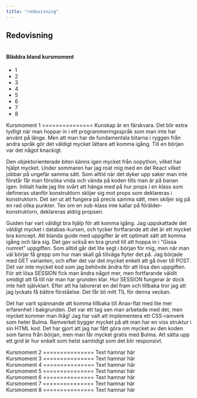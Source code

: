```yaml
---
title: "redovisning"
---
```


<section class="hero is-medium is-primary is-success">
  <div class="hero-body">
    <div class="container">
      <h1 class="has-text-centered is-size-1">Redovisning</h1>
    </div>
  </div>
</section>

<div class="section columns is-centered">
  <nav class="pagination column is-narrow" role="navigation" aria-label="pagination">
  <div class="content">
  <h4>Bläddra bland kursmoment</h4>
  </div>
  <ul class="pagination-list is-centered">
    <li>
      <a class="pagination-link is-current" aria-label="Page 1" aria-current="page">1</a>
    </li>
    <li>
      <a class="pagination-link" aria-label="Goto page 2">2</a>
    </li>
    <li>
      <a class="pagination-link" aria-label="Goto page 3">3</a>
    </li>
    <li>
      <a class="pagination-link" aria-label="Goto page 4">4</a>
    </li>
    <li>
      <a class="pagination-link" aria-label="Goto page 5">5</a>
    </li>
    <li>
      <a class="pagination-link" aria-label="Goto page 6">6</a>
    </li>
    <li>
      <a class="pagination-link" aria-label="Goto page 7">7</a>
    </li>
    <li>
      <a class="pagination-link" aria-label="Goto page 8">8</a>
    </li>
  </ul>
</nav>

</div>

<DIV class="container column is-7 has-background-white-bis">
<DIV class="content">
<DIV class="redovisning">
Kursmoment 1
===============
Kunskap är en färskvara. Det blir extra tydligt när man hoppar in i ett programmeringsspråk som man inte har använt på länge. Men att man har de fundamentala bitarna i ryggen från andra språk gör det väldigt mycket lättare att komma igång. Till en början var det något knackigt.

Den objektorienterade biten känns igen mycket från oopython, vilket har hjälpt mycket. Under sommaren har jag roat mig med en del React vilket jobbar på ungefär samma sätt. Som alltid när det dyker upp saker man inte förstår får man försöka vrida och vända på koden tills man är på banan igen. Initialt hade jag lite svårt att hänga med på hur props i en klass som defineras utanför konstruktorn sklijer sig mot props som deklareras i konstruktorn. Det ser ut att fungera på precis samma sätt, men skiljer sig på en rad olika punkter. Tex om en sub-klass inte kallar på förälder-konstruktorn, deklareras aldrig propsen.

Guiden har vart väldigt bra hjälp för att komma igång. Jag uppskattade det väldigt mycket i databas-kursen, och tycker fortfarande att det är ett mycket bra koncept. Att blanda guide med uppgifter är ett optimalt sätt att komma igång och lära sig. Det gav också en bra grund till att hoppa in i "Gissa numret" uppgiften. Som alltid går det lite segt i början för mig, men när man väl börjar få grepp om hur man skall gå tillväga flyter det på. Jag började med GET varianten, och efter det var det mycket enkelt att gå över till POST. Det var inte mycket kod som jag behövde ändra för att lösa den uppgiften. För att lösa SESSION fick man ändra något mer, men fortfarande väldit smidigt att få till när man har grunden klar. Hur SESSION fungerar är dock inte helt självklart. Efter att ha laborerat en del fram och tillbaka tror jag att jag lyckats få bättre förståelse. Det får bli mitt TIL för denna veckan.

Det har varit spännande att komma tillbaka till Anax-flat med lite mer erfarenhet i bakgrunden. Det var ett tag sen man arbetade med det, men mycket kommer man ihåg! Jag har valt att implementera ett CSS-ramverk som heter Bulma. Ramverket bygger mycket på att man har en viss struktur i sin HTML kod. Det har gjort att jag har fått göra om mycket av den koden som fanns från början, men man får mycket gratis med Bulma. Att sätta upp ett grid är hur enkelt som helst samtidigt som det blir responsivt.
</div>
<DIV class="redovisning hide">
Kursmoment 2
===============
Text hamnar här


</div>
<DIV class="redovisning hide">
Kursmoment 3
===============
Text hamnar här


</div>
<DIV class="redovisning hide">
Kursmoment 4
===============
Text hamnar här


</div>
<DIV class="redovisning hide">
Kursmoment 5
===============
Text hamnar här


</div>
<DIV class="redovisning hide">
Kursmoment 6
===============
Text hamnar här


</div>
<DIV class="redovisning hide">
Kursmoment 7
===============
Text hamnar här


</div>
<DIV class="redovisning hide">
Kursmoment 8
===============
Text hamnar här


</div>
</div>
</div>
<SECTION class="section"></div>
